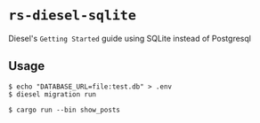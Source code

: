 # `rs-diesel-sqlite`

Diesel's `Getting Started` guide using SQLite instead of Postgresql

## Usage

```
$ echo "DATABASE_URL=file:test.db" > .env
$ diesel migration run

$ cargo run --bin show_posts
```
